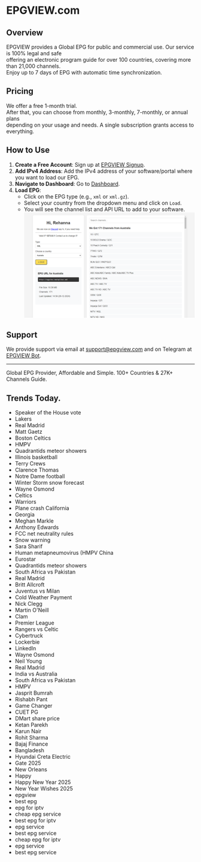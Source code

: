 # EPGVIEW.com



## Overview
EPGVIEW provides a Global EPG for public and commercial use. Our service is 100% legal and safe\
offering an electronic program guide for over 100 countries, covering more than 21,000 channels.\
Enjoy up to 7 days of EPG with automatic time synchronization.

## Pricing
We offer a free 1-month trial. \
After that, you can choose from monthly, 3-monthly, 7-monthly, or annual plans \
depending on your usage and needs. A single subscription grants access to everything.

## How to Use
1. **Create a Free Account**: Sign up at [EPGVIEW Signup](https://epgview.com/signup.php).
2. **Add IPv4 Address**: Add the IPv4 address of your software/portal where you want to load our EPG.
3. **Navigate to Dashboard**: Go to [Dashboard](https://epgview.com/dashboard.php).
4. **Load EPG**:
   - Click on the EPG type (e.g., `xml` or `xml.gz`).
   - Select your country from the dropdown menu and click on `Load`.
   - You will see the channel list and API URL to add to your software.
![EPGVIEW](img/dashboard.png)
## Support
We provide support via email at [support@epgview.com](mailto:support@epgview.com) and on Telegram at [EPGVIEW Bot](https://t.me/epgview_bot).

---

Global EPG Provider, Affordable and Simple. 100+ Countries & 27K+ Channels Guide.

## Trends Today.

- Speaker of the House vote
- Lakers
- Real Madrid
- Matt Gaetz
- Boston Celtics
- HMPV
- Quadrantids meteor showers
- Illinois basketball
- Terry Crews
- Clarence Thomas
- Notre Dame football
- Winter Storm snow forecast
- Wayne Osmond
- Celtics
- Warriors
- Plane crash California
- Georgia
- Meghan Markle
- Anthony Edwards
- FCC net neutrality rules
- Snow warning
- Sara Sharif
- Human metapneumovirus (HMPV China
- Eurostar
- Quadrantids meteor showers
- South Africa vs Pakistan
- Real Madrid
- Britt Allcroft
- Juventus vs Milan
- Cold Weather Payment
- Nick Clegg
- Martin O'Neill
- Clam
- Premier League
- Rangers vs Celtic
- Cybertruck
- Lockerbie
- LinkedIn
- Wayne Osmond
- Neil Young
- Real Madrid
- India vs Australia
- South Africa vs Pakistan
- HMPV
- Jasprit Bumrah
- Rishabh Pant
- Game Changer
- CUET PG
- DMart share price
- Ketan Parekh
- Karun Nair
- Rohit Sharma
- Bajaj Finance
- Bangladesh
- Hyundai Creta Electric
- Gate 2025
- New Orleans
- Happy
- Happy New Year 2025
- New Year Wishes 2025
- epgview
- best epg
- epg for iptv
- cheap epg service
- best epg for iptv
- epg service
- best epg service
- cheap epg for iptv
- epg service
- best epg service
